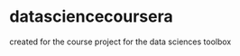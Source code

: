 datasciencecoursera
===================

created for the course project for the data sciences toolbox
